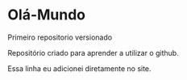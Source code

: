 # Olá-Mundo
 Primeiro repositorio versionado

Repositório criado para aprender a utilizar o github.

Essa linha eu adicionei diretamente no site.
